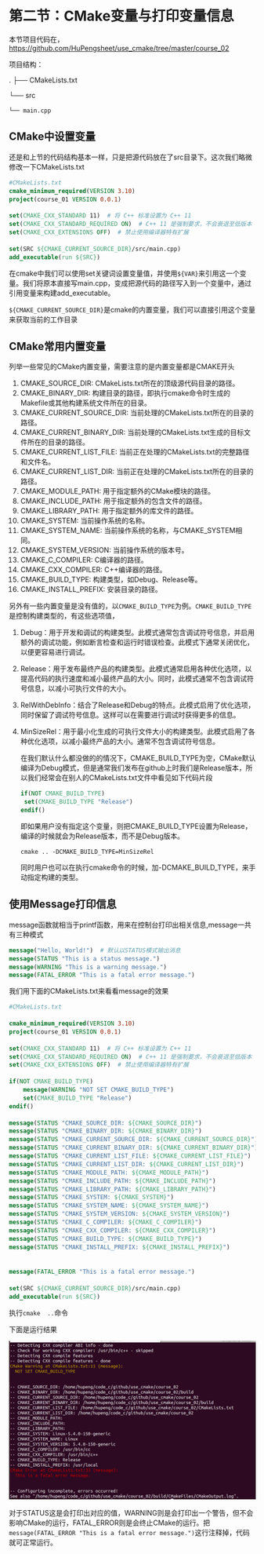 # 第二节：CMake变量与打印变量信息

本节项目代码在，https://github.com/HuPengsheet/use_cmake/tree/master/course_02

项目结构：

.
├── CMakeLists.txt

└── src

    └── main.cpp
    

## CMake中设置变量

​	还是和上节的代码结构基本一样，只是把源代码放在了src目录下。这次我们略微修改一下CMakeLists.txt

```cmake
#CMakeLists.txt
cmake_minimum_required(VERSION 3.10)
project(course_01 VERSION 0.0.1)

set(CMAKE_CXX_STANDARD 11)  # 将 C++ 标准设置为 C++ 11
set(CMAKE_CXX_STANDARD_REQUIRED ON)  # C++ 11 是强制要求，不会衰退至低版本
set(CMAKE_CXX_EXTENSIONS OFF)  # 禁止使用编译器特有扩展

set(SRC ${CMAKE_CURRENT_SOURCE_DIR}/src/main.cpp)
add_executable(run ${SRC})
```

​	在cmake中我们可以使用set关键词设置变量值，并使用`${VAR}`来引用这一个变量。我们将原本直接写main.cpp，变成把源代码的路径写入到一个变量中，通过引用变量来构建add_executable。

`${CMAKE_CURRENT_SOURCE_DIR}`是cmake的内置变量，我们可以直接引用这个变量来获取当前的工作目录

## CMake常用内置变量

列举一些常见的CMake内置变量，需要注意的是内置变量都是CMAKE开头

1. CMAKE_SOURCE_DIR: CMakeLists.txt所在的顶级源代码目录的路径。
2. CMAKE_BINARY_DIR: 构建目录的路径，即执行cmake命令时生成的Makefile或其他构建系统文件所在的目录。
3. CMAKE_CURRENT_SOURCE_DIR: 当前处理的CMakeLists.txt所在的目录的路径。
4. CMAKE_CURRENT_BINARY_DIR: 当前处理的CMakeLists.txt生成的目标文件所在的目录的路径。
5. CMAKE_CURRENT_LIST_FILE: 当前正在处理的CMakeLists.txt的完整路径和文件名。
6. CMAKE_CURRENT_LIST_DIR: 当前正在处理的CMakeLists.txt所在的目录的路径。
7. CMAKE_MODULE_PATH: 用于指定额外的CMake模块的路径。
8. CMAKE_INCLUDE_PATH: 用于指定额外的包含文件的路径。
9. CMAKE_LIBRARY_PATH: 用于指定额外的库文件的路径。
10. CMAKE_SYSTEM: 当前操作系统的名称。
11. CMAKE_SYSTEM_NAME: 当前操作系统的名称，与CMAKE_SYSTEM相同。
12. CMAKE_SYSTEM_VERSION: 当前操作系统的版本号。
13. CMAKE_C_COMPILER: C编译器的路径。
14. CMAKE_CXX_COMPILER: C++编译器的路径。
15. CMAKE_BUILD_TYPE: 构建类型，如Debug、Release等。
16. CMAKE_INSTALL_PREFIX: 安装目录的路径。

​	另外有一些内置变量是没有值的，以`CMAKE_BUILD_TYPE`为例。`CMAKE_BUILD_TYPE`是控制构建类型的，有这些选项值，

1. Debug：用于开发和调试的构建类型。此模式通常包含调试符号信息，并启用额外的调试功能，例如断言检查和运行时错误检查。此模式下通常关闭优化，以便更容易进行调试。

2. Release：用于发布最终产品的构建类型。此模式通常启用各种优化选项，以提高代码的执行速度和减小最终产品的大小。同时，此模式通常不包含调试符号信息，以减小可执行文件的大小。

3. RelWithDebInfo：结合了Release和Debug的特点。此模式启用了优化选项，同时保留了调试符号信息。这样可以在需要进行调试时获得更多的信息。

4. MinSizeRel：用于最小化生成的可执行文件大小的构建类型。此模式启用了各种优化选项，以减小最终产品的大小。通常不包含调试符号信息。

   ​	在我们默认什么都没做的的情况下，CMAKE_BUILD_TYPE为空，CMake默认编译为Debug模式，但是通常我们发布在github上时我们是Release版本，所以我们经常会在别人的CMakeLists.txt文件中看见如下代码片段

   ```cmake
   if(NOT CMAKE_BUILD_TYPE)
   	set(CMAKE_BUILD_TYPE "Release")
   endif()
   ```

   ​	即如果用户没有指定这个变量，则把CMAKE_BUILD_TYPE设置为Release，编译的时候就会为Release版本，而不是Debug版本。

   ```shell
   cmake .. -DCMAKE_BUILD_TYPE=MinSizeRel
   ```

   ​	同时用户也可以在执行cmake命令的时候，加-DCMAKE_BUILD_TYPE，来手动指定构建的类型。	

## 	使用Message打印信息

message函数就相当于printf函数，用来在控制台打印出相关信息,message一共有三种模式

```cmake
message("Hello, World!")  # 默认以STATUS模式输出消息
message(STATUS "This is a status message.")
message(WARNING "This is a warning message.")
message(FATAL_ERROR "This is a fatal error message.")
```

我们用下面的CMakeLists.txt来看看message的效果

```cmake
#CMakeLists.txt

cmake_minimum_required(VERSION 3.10)
project(course_01 VERSION 0.0.1)

set(CMAKE_CXX_STANDARD 11)  # 将 C++ 标准设置为 C++ 11
set(CMAKE_CXX_STANDARD_REQUIRED ON)  # C++ 11 是强制要求，不会衰退至低版本
set(CMAKE_CXX_EXTENSIONS OFF)  # 禁止使用编译器特有扩展

if(NOT CMAKE_BUILD_TYPE)
	message(WARNING "NOT SET CMAKE_BUILD_TYPE")
    set(CMAKE_BUILD_TYPE "Release")
endif()

message(STATUS "CMAKE_SOURCE_DIR: ${CMAKE_SOURCE_DIR}")
message(STATUS "CMAKE_BINARY_DIR: ${CMAKE_BINARY_DIR}")
message(STATUS "CMAKE_CURRENT_SOURCE_DIR: ${CMAKE_CURRENT_SOURCE_DIR}")
message(STATUS "CMAKE_CURRENT_BINARY_DIR: ${CMAKE_CURRENT_BINARY_DIR}")
message(STATUS "CMAKE_CURRENT_LIST_FILE: ${CMAKE_CURRENT_LIST_FILE}")
message(STATUS "CMAKE_CURRENT_LIST_DIR: ${CMAKE_CURRENT_LIST_DIR}")
message(STATUS "CMAKE_MODULE_PATH: ${CMAKE_MODULE_PATH}")
message(STATUS "CMAKE_INCLUDE_PATH: ${CMAKE_INCLUDE_PATH}")
message(STATUS "CMAKE_LIBRARY_PATH: ${CMAKE_LIBRARY_PATH}")
message(STATUS "CMAKE_SYSTEM: ${CMAKE_SYSTEM}")
message(STATUS "CMAKE_SYSTEM_NAME: ${CMAKE_SYSTEM_NAME}")
message(STATUS "CMAKE_SYSTEM_VERSION: ${CMAKE_SYSTEM_VERSION}")
message(STATUS "CMAKE_C_COMPILER: ${CMAKE_C_COMPILER}")
message(STATUS "CMAKE_CXX_COMPILER: ${CMAKE_CXX_COMPILER}")
message(STATUS "CMAKE_BUILD_TYPE: ${CMAKE_BUILD_TYPE}")
message(STATUS "CMAKE_INSTALL_PREFIX: ${CMAKE_INSTALL_PREFIX}")


message(FATAL_ERROR "This is a fatal error message.")

set(SRC ${CMAKE_CURRENT_SOURCE_DIR}/src/main.cpp)
add_executable(run ${SRC})

```

执行`cmake  ..`命令

下面是运行结果

![message运行结果](../image/message运行结果.png)

​	对于STATUS这是会打印出对应的值，WARNING则是会打印出一个警告，但不会影响CMake的运行，FATAL_ERROR则是会终止CMake的运行。把`message(FATAL_ERROR "This is a fatal error message.")`这行注释掉，代码就可正常运行。

